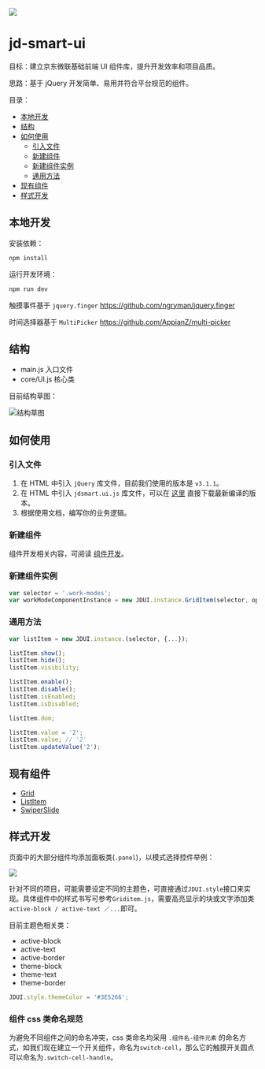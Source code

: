 ![](http://okw4n9e5h.bkt.clouddn.com/logo.jpg)

# jd-smart-ui

目标：建立京东微联基础前端 UI 组件库，提升开发效率和项目品质。

思路：基于 jQuery 开发简单、易用并符合平台规范的组件。

目录：

- [本地开发](#本地开发)
- [结构](#结构)
- [如何使用](#如何使用)
    - [引入文件](#引入文件)
    - [新建组件](#新建组件)
    - [新建组件实例](#新建组件实例)
    - [通用方法](#通用方法)
- [现有组件](#现有组件)
- [样式开发](#样式开发)

## 本地开发

安装依赖：

```bash
npm install
```

运行开发环境：

```bash
npm run dev
```

触摸事件基于 `jquery.finger` https://github.com/ngryman/jquery.finger

时间选择器基于   `MultiPicker` https://github.com/AppianZ/multi-picker


## 结构

- main.js       入口文件
- core/UI.js    核心类

目前结构草图：

![结构草图](http://okw4n9e5h.bkt.clouddn.com/082712.jpg)

## 如何使用

### 引入文件

1. 在 HTML 中引入 `jQuery` 库文件，目前我们使用的版本是 `v3.1.1`。
2. 在 HTML 中引入 `jdsmart.ui.js` 库文件，可以在 [这里](./dist/jdsmart.ui.js) 直接下载最新编译的版本。
3. 根据使用文档，编写你的业务逻辑。


### 新建组件

组件开发相关内容，可阅读 [组件开发](./documents/develop_components.md)。

### 新建组件实例

```JavaScript
var selector = '.work-modes';
var workModeComponentInstance = new JDUI.instance.GridItem(selector, options);
```


### 通用方法

```JavaScript
var listItem = new JDUI.instance.(selector, {...});

listItem.show();
listItem.hide();
listItem.visibility;

listItem.enable();
listItem.disable();
listItem.isEnabled;
listItem.isDisabled;

listItem.dom;

listItem.value = '2';
listItem.value; // '2'
listItem.updateValue('2');

```

## 现有组件

- [Grid](./documents/components/Grid.md)
- [ListItem](./documents/components/ListItem.md)
- [SwiperSlide](./documents/components/SwiperSlide.md)


## 样式开发

页面中的大部分组件均添加面板类(`.panel`)，以模式选择控件举例：

![](http://okw4n9e5h.bkt.clouddn.com/124512.jpg)

针对不同的项目，可能需要设定不同的主题色，可直接通过`JDUI.style`接口来实现。具体组件中的样式书写可参考`Griditem.js`，需要高亮显示的块或文字添加类`active-block / active-text ／...`即可。

目前主题色相关类：

- active-block
- active-text
- active-border
- theme-block
- theme-text
- theme-border

```JavaScript
JDUI.style.themeColor = '#3E5266';
```

### 组件 css 类命名规范

为避免不同组件之间的命名冲突，css 类命名均采用 `.组件名-组件元素` 的命名方式，如我们现在建立一个开关组件，命名为`switch-cell`，那么它的触摸开关圆点可以命名为`.switch-cell-handle`。
